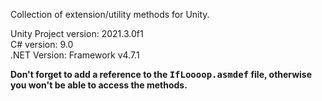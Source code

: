 Collection of extension/utility methods for Unity.

Unity Project version: 2021.3.0f1 <br/>
C# version: 9.0 <br/>
.NET Version: Framework v4.7.1 <br/>

<b>Don't forget to add a reference to the <kbd>IfLoooop.asmdef</kbd> file, otherwise you won't be able to access the methods.</b>
